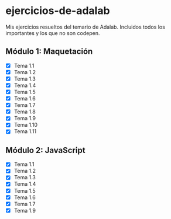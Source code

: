 # ejercicios-de-adalab

Mis ejercicios resueltos del temario de Adalab. Incluidos todos los importantes y los que no son codepen.

## Módulo 1: Maquetación

- [x] Tema 1.1
- [x] Tema 1.2
- [x] Tema 1.3
- [x] Tema 1.4
- [x] Tema 1.5
- [x] Tema 1.6
- [x] Tema 1.7
- [x] Tema 1.8
- [x] Tema 1.9
- [x] Tema 1.10
- [x] Tema 1.11

## Módulo 2: JavaScript

- [x] Tema 1.1
- [x] Tema 1.2
- [x] Tema 1.3
- [x] Tema 1.4
- [x] Tema 1.5
- [x] Tema 1.6
- [x] Tema 1.7
- [x] Tema 1.9